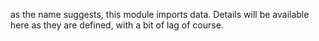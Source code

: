 as the name suggests, this module imports data.
Details will be available here as they are defined, with a bit of lag of course.
